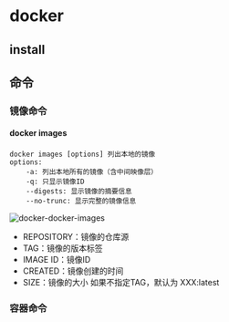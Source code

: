 # docker

## install

## 命令

### 镜像命令

#### docker images
```shell
docker images [options] 列出本地的镜像
options:
	-a: 列出本地所有的镜像（含中间映像层）
	-q: 只显示镜像ID
	--digests: 显示镜像的摘要信息
	--no-trunc: 显示完整的镜像信息
```
![docker-docker-images](E:\S\MyGitHub\Twinkle\docs\docker.assets\docker-docker-images.png)
- REPOSITORY：镜像的仓库源
- TAG：镜像的版本标签
- IMAGE ID：镜像ID
- CREATED：镜像创建的时间
- SIZE：镜像的大小
如果不指定TAG，默认为 XXX:latest

### 容器命令